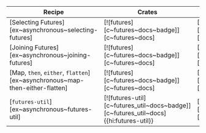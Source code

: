 | Recipe | Crates | Categories |
|--------|--------|------------|
| [Selecting Futures][ex~asynchronous~selecting-futures] | [![futures][c~futures~docs~badge]][c~futures~docs] | [![cat~asynchronous][cat~asynchronous~badge]][cat~asynchronous] |
| [Joining Futures][ex~asynchronous~joining-futures] | [![futures][c~futures~docs~badge]][c~futures~docs] | [![cat~asynchronous][cat~asynchronous~badge]][cat~asynchronous] |
| [Map, `then`, `either`, `flatten`][ex~asynchronous~map-then-either-flatten] | [![futures][c~futures~docs~badge]][c~futures~docs] | [![cat~asynchronous][cat~asynchronous~badge]][cat~asynchronous] |
| [`futures-util`][ex~asynchronous~futures-util] | [![futures-util][c~futures_util~docs~badge]][c~futures_util~docs]{{hi:futures-util}} | [![cat~asynchronous][cat~asynchronous~badge]][cat~asynchronous] |
